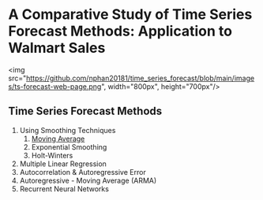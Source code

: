 # A Comparative Study of Time Series Forecast Methods: Application to Walmart Sales

<img src="https://github.com/nphan20181/time_series_forecast/blob/main/images/ts-forecast-web-page.png", width="800px", height="700px"/>

## Time Series Forecast Methods

1. Using Smoothing Techniques
   1. [Moving Average](https://github.com/nphan20181/time_series_forecast/blob/main/module/ma_model.py)
   1. Exponential Smoothing
   1. Holt-Winters
1. Multiple Linear Regression
1. Autocorrelation & Autoregressive Error
1. Autoregressive - Moving Average (ARMA)
1. Recurrent Neural Networks
